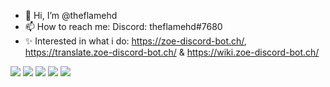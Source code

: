 - 👋 Hi, I’m @theflamehd
- 📫 How to reach me: Discord: theflamehd#7680
- ✨ Interested in what i do: https://zoe-discord-bot.ch/, https://translate.zoe-discord-bot.ch/ & https://wiki.zoe-discord-bot.ch/

![](https://github-profile-summary-cards.vercel.app/api/cards/profile-details?username=theflamehd&theme=github_dark)
![](https://github-profile-summary-cards.vercel.app/api/cards/repos-per-language?username=theflamehd&theme=github_dark)
![](https://github-profile-summary-cards.vercel.app/api/cards/most-commit-language?username=theflamehd&theme=github_dark)
![](https://github-profile-summary-cards.vercel.app/api/cards/stats?username=theflamehd&theme=github_dark)
![](https://github-profile-summary-cards.vercel.app/api/cards/productive-time?username=theflamehd&theme=github_dark)

<!---
theflamehd/theflamehd is a ✨ special ✨ repository because its `README.md` (this file) appears on your GitHub profile.
You can click the Preview link to take a look at your changes.
--->
